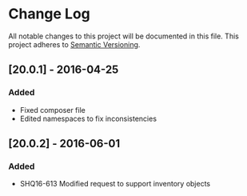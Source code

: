# Change Log
All notable changes to this project will be documented in this file.
This project adheres to [Semantic Versioning](http://semver.org/).

## [20.0.1] - 2016-04-25
### Added
- Fixed composer file
- Edited namespaces to fix inconsistencies

## [20.0.2] - 2016-06-01
### Added
- SHQ16-613 Modified request to support inventory objects
